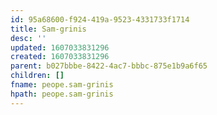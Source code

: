 ```yaml
---
id: 95a68600-f924-419a-9523-4331733f1714
title: Sam-grinis
desc: ''
updated: 1607033831296
created: 1607033831296
parent: b027bbbe-8422-4ac7-bbbc-875e1b9a6f65
children: []
fname: peope.sam-grinis
hpath: peope.sam-grinis
---
```



